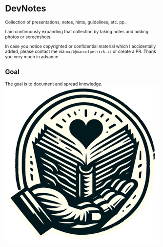 # DevNotes
Collection of presentations, notes, hints, guidelines, etc. pp.

I am continuously expanding that collection by taking notes and adding photos or screenshots.  

In case you notice copyrighted or confidential material which I accidentally added, please contact me via `mail@marcelpetrick.it` or create a PR. Thank you very much in advance.

## Goal
The goal is to document and spread knowledge.
![](caringHand_dalle_20240121.png)
